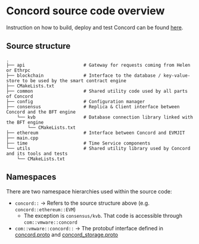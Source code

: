 # Concord source code overview

Instruction on how to build, deploy and test Concord can be found [here](../README.md).

## Source structure

```
.
├── api                      # Gateway for requests coming from Helen or Ethrpc
├── blockchain               # Interface to the database / key-value-store to be used by the smart contract engine
├── CMakeLists.txt
├── common                   # Shared utility code used by all parts of Concord
├── config                   # Configuration manager
├── consensus                # Replica & Client interface between Concord and the BFT engine
    └── kvb                  # Database connection library linked with the BFT engine
        └── CMakeLists.txt
├── ethereum                 # Interface between Concord and EVMJIT
├── main.cpp
├── time                     # Time Service components
└── utils                    # Shared utility library used by Concord and its tools and tests
    └── CMakeLists.txt
```

## Namespaces

There are two namespace hierarchies used within the source code:
* `concord::` -> Refers to the source structure above (e.g. `concord::ethereum::EVM`)
  * The exception is `consensus/kvb`. That code is accessible through `com::vmware::concord`
* `com::vmware::concord::` -> The protobuf interface defined in [concord.proto](../../communication/src/main/proto/concord.proto) and [concord_storage.proto](../proto/concord_storage.proto)
